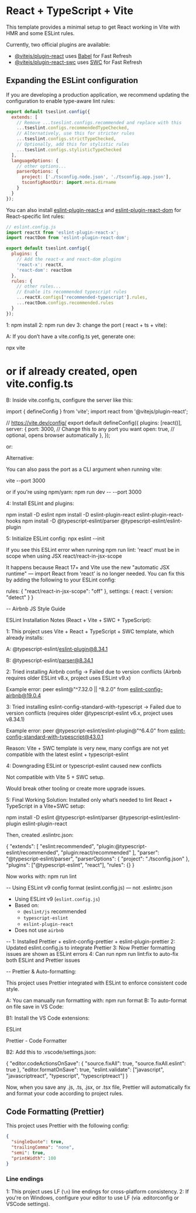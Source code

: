 # React + TypeScript + Vite

This template provides a minimal setup to get React working in Vite with HMR and some ESLint rules.

Currently, two official plugins are available:

- [@vitejs/plugin-react](https://github.com/vitejs/vite-plugin-react/blob/main/packages/plugin-react) uses [Babel](https://babeljs.io/) for Fast Refresh
- [@vitejs/plugin-react-swc](https://github.com/vitejs/vite-plugin-react/blob/main/packages/plugin-react-swc) uses [SWC](https://swc.rs/) for Fast Refresh

## Expanding the ESLint configuration

If you are developing a production application, we recommend updating the configuration to enable type-aware lint rules:

```js
export default tseslint.config({
  extends: [
    // Remove ...tseslint.configs.recommended and replace with this
    ...tseslint.configs.recommendedTypeChecked,
    // Alternatively, use this for stricter rules
    ...tseslint.configs.strictTypeChecked,
    // Optionally, add this for stylistic rules
    ...tseslint.configs.stylisticTypeChecked
  ],
  languageOptions: {
    // other options...
    parserOptions: {
      project: ['./tsconfig.node.json', './tsconfig.app.json'],
      tsconfigRootDir: import.meta.dirname
    }
  }
});
```

You can also install [eslint-plugin-react-x](https://github.com/Rel1cx/eslint-react/tree/main/packages/plugins/eslint-plugin-react-x) and [eslint-plugin-react-dom](https://github.com/Rel1cx/eslint-react/tree/main/packages/plugins/eslint-plugin-react-dom) for React-specific lint rules:

```js
// eslint.config.js
import reactX from 'eslint-plugin-react-x';
import reactDom from 'eslint-plugin-react-dom';

export default tseslint.config({
  plugins: {
    // Add the react-x and react-dom plugins
    'react-x': reactX,
    'react-dom': reactDom
  },
  rules: {
    // other rules...
    // Enable its recommended typescript rules
    ...reactX.configs['recommended-typescript'].rules,
    ...reactDom.configs.recommended.rules
  }
});
```

1: npm install
2: npm run dev
3: change the port ( react + ts + vite):

A: If you don’t have a vite.config.ts yet, generate one:

npx vite

# or if already created, open vite.config.ts

B: Inside vite.config.ts, configure the server like this:

import { defineConfig } from 'vite';
import react from '@vitejs/plugin-react';

// https://vite.dev/config/
export default defineConfig({
plugins: [react()],
server: {
port: 3000, // Change this to any port you want
open: true, // optional, opens browser automatically
},
});

or:

Alternative:

You can also pass the port as a CLI argument when running vite:

vite --port 3000

or if you're using npm/yarn: npm run dev -- --port 3000

4: Install ESLint and plugins:

npm install -D eslint
npm install -D eslint-plugin-react eslint-plugin-react-hooks
npm install -D @typescript-eslint/parser @typescript-eslint/eslint-plugin

5: Initialize ESLint config: npx eslint --init

If you see this ESLint error when running npm run lint: 'react' must be in scope when using JSX react/react-in-jsx-scope

It happens because React 17+ and Vite use the new "automatic JSX runtime" — import React from 'react' is no longer needed.
You can fix this by adding the following to your ESLint config:

rules: { "react/react-in-jsx-scope": "off" },
settings: { react: { version: "detect" } }

-- Airbnb JS Style Guide

ESLint Installation Notes (React + Vite + SWC + TypeScript):

1: This project uses Vite + React + TypeScript + SWC template, which already installs:

A: @typescript-eslint/eslint-plugin@8.34.1

B: @typescript-eslint/parser@8.34.1

2: Tried installing Airbnb config → Failed due to version conflicts (Airbnb requires older ESLint v8.x, project uses ESLint v9.x)

Example error:
peer eslint@"^7.32.0 || ^8.2.0" from eslint-config-airbnb@19.0.4

3: Tried installing eslint-config-standard-with-typescript → Failed due to version conflicts (requires older @typescript-eslint v6.x, project uses v8.34.1)

Example error:
peer @typescript-eslint/eslint-plugin@"^6.4.0" from eslint-config-standard-with-typescript@43.0.1

Reason: Vite + SWC template is very new, many configs are not yet compatible with the latest eslint + typescript-eslint

4: Downgrading ESLint or typescript-eslint caused new conflicts

Not compatible with Vite 5 + SWC setup.

Would break other tooling or create more upgrade issues.

5: Final Working Solution:
Installed only what’s needed to lint React + TypeScript in a Vite+SWC setup:

npm install -D eslint @typescript-eslint/parser @typescript-eslint/eslint-plugin eslint-plugin-react

Then, created .eslintrc.json:

{
"extends": [
"eslint:recommended",
"plugin:@typescript-eslint/recommended",
"plugin:react/recommended"
],
"parser": "@typescript-eslint/parser",
"parserOptions": {
"project": "./tsconfig.json"
},
"plugins": ["@typescript-eslint", "react"],
"rules": {}
}

Now works with: npm run lint

-- Using ESLint v9 config format (eslint.config.js) — not .eslintrc.json

- Using ESLint v9 (`eslint.config.js`)
- Based on:
  - `@eslint/js` recommended
  - `typescript-eslint`
  - `eslint-plugin-react`
- Does not use `airbnb`

--
1: Installed Prettier + eslint-config-prettier + eslint-plugin-prettier
2: Updated eslint.config.js to integrate Prettier
3: Now Prettier formatting issues are shown as ESLint errors
4: Can run npm run lint:fix to auto-fix both ESLint and Prettier issues

--
Prettier & Auto-formatting:

This project uses Prettier integrated with ESLint to enforce consistent code style.

A: You can manually run formatting with: npm run format
B: To auto-format on file save in VS Code:

B1: Install the VS Code extensions:

ESLint

Prettier - Code Formatter

B2: Add this to .vscode/settings.json:

{
"editor.codeActionsOnSave": {
"source.fixAll": true,
"source.fixAll.eslint": true
},
"editor.formatOnSave": true,
"eslint.validate": ["javascript", "javascriptreact", "typescript", "typescriptreact"]
}

Now, when you save any .js, .ts, .jsx, or .tsx file, Prettier will automatically fix and format your code according to project rules.

## Code Formatting (Prettier)

This project uses Prettier with the following config:

```json
{
  "singleQuote": true,
  "trailingComma": "none",
  "semi": true,
  "printWidth": 100
}
```

### Line endings

1: This project uses LF (`\n`) line endings for cross-platform consistency.
2: If you're on Windows, configure your editor to use LF (via .editorconfig or VSCode settings).
